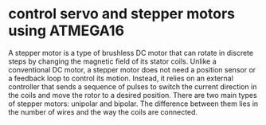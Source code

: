 # control servo and stepper motors using ATMEGA16
 A stepper motor is a type of brushless DC motor that can rotate in discrete steps by changing the magnetic field of its stator coils. Unlike a conventional DC motor, a stepper motor does not need a position sensor or a feedback loop to control its motion. Instead, it relies on an external controller that sends a sequence of pulses to switch the current direction in the coils and move the rotor to a desired position.  There are two main types of stepper motors: unipolar and bipolar. The difference between them lies in the number of wires and the way the coils are connected.
